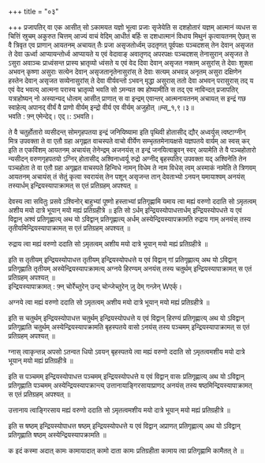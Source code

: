 +++
title = "०३"

+++
प्रजापतिर् वा एक आसीत् सो ऽकामयत यज्ञो भूत्वा प्रजाः सृजेयेति स दशहोतारं यज्ञम् आत्मानं व्यधत्त स चित्तिं स्रुचम् अकुरुत चित्तम् आज्यं वाचं वेदिम् आधीतं बर्हिः स दशधात्मानं विधाय मिथुनं कृत्वायतनम् ऐछत् स वै त्रिवृत एव प्राणान् आयतनम् अचायत् तैः प्रजा असृजतोर्ध्वम् उदतृणत् पूर्वपक्षः पञ्चदशस् तेन देवान् असृजत ते देवा ऊर्ध्वा आप्यायन्तोर्ध्व आप्यायते य एवं वेदावाङ् अवातृणद् अपरपक्षः पञ्चदशस् तेनासुरान् असृजत ते ऽसुरा अवाञ्चः प्राध्वंसन्त प्रास्य भ्रातृव्यो ध्वंसते य एवं वेद दिवा देवान् असृजत नक्तम् असुरांस् ते देवाः शुक्ला अभवन् कृष्णा असुराः सत्येन देवान् असृजतानृतेनासुरांस् ते देवाः सत्यम् अभवन्न् अनृतम् असुरा दक्षिणेन हस्तेन देवान् असृजत सव्येनासुरांस् ते देवा वीर्यवन्तो ऽभवन् मृद्धा असुरास् ततो देवा अभवन् परासुरास् तद् य एवं वेद भवत्य् आत्मना परास्य भ्रातृव्यो भवति सो ऽमन्यत क्व होष्यामीति स तद् एव नाविन्दत् प्रजापतिर् यत्राहोष्यन् नो अस्यान्यद् धोत्वम् आसीत् प्राणात् स वा इन्द्रम् एवान्तर् आत्मनायतनम् अचायत् स इन्द्रं गछ स्वाहेत्य् अपानद् वीर्यं वै प्राणो वीर्यम् इन्द्रो वीर्य एव वीर्यम् अजुहोत् ॥म्स्_१,९।३॥  
भवति : फ़्न् एमेन्देद्। एद्।: ऽभवति।  
    
ते वै चतुर्होतारो व्यसीदन्त् सोमगृहपतया इन्द्रं जनियिष्यामा इति पृथिवी होतासीद् द्यौर् अध्वर्युस् त्वष्टाग्नीन् मित्र उपवक्ता ते वा एतौ ग्रहा अगृह्णत वाचस्पते वाचो वीर्येण सम्भृततमेनायक्षसे यज्ञपतये वार्यम् आ स्वस् कर् इति त एकविंशम् आयतनम् अचायंस् तेनेन्द्रम् अजनयंस् त इन्द्रं जनयित्वाब्रुवन् स्वर् अयामेति ते वै पञ्चहोतारो न्यसीदन् वरुणगृहपतयो ऽग्निर् होतासीद् अश्विनाध्वर्यू रुद्रो अग्नीद् बृहस्पतिर् उपवक्ता यद् अश्विनेति तेन पञ्चहोता ते वा एतौ ग्रहा अगृह्णत वाचस्पते हिन्विधे नामन् विधेम ते नाम विधेस् त्वम् अस्माकं नामेति ते त्रिणवम् आयतनम् अचायंस् तं सेतुं कृत्वा स्वरायंस् तेन पशून् असृजन्त तान् देवताभ्यो ऽनयन् यमायाश्वम् अनयंस् तस्यार्धम् इन्द्रियस्यापाक्रामत् स एतं प्रतिग्रहम् अपश्यत् ॥  
    
देवस्य त्वा सवितुः प्रसवे ऽश्विनोर् बाहुभ्यां पूष्णो हस्ताभ्यां प्रतिगृह्णामि यमाय त्वा मह्यं वरुणो ददाति सो ऽमृतत्वम् अशीय मयो दात्रे भूयान् मयो मह्यं प्रतिग्रहीत्रे ॥ इति सो ऽर्धम् इन्द्रियस्योपाधत्तार्धम् इन्द्रियस्योपधत्ते य एवं विद्वान् अश्वं प्रतिगृह्णात्य् अथ यो ऽविद्वान् प्रतिगृह्णात्य् अर्धम् अस्येन्द्रियस्यापक्रामति रुद्राय गाम् अनयंस् तस्य तृतीयमिन्द्रियस्यापाक्रामत् स एतं प्रतिग्रहम् अपश्यत् ॥  
    
रुद्राय त्वा मह्यं वरुणो ददाति सो ऽमृतत्वम् अशीय मयो दात्रे भूयान् मयो मह्यं प्रतिग्रहीत्रे ॥  
    
इति स तृतीयम् इन्द्रियस्योपाधत्त तृतीयम् इन्द्रियस्योपधत्ते य एवं विद्वान् गां प्रतिगृह्णात्य् अथ यो ऽविद्वान् प्रतिगृह्णाति तृतीयम् अस्येन्द्रियस्यापक्रामत्य् अग्नये हिरण्यम् अनयंस् तस्य चतुर्थम् इन्द्रियस्यापाक्रामत् स एतं प्रतिग्रहम् अपश्यत् ॥  
इन्द्रियस्यापाक्रामत् : फ़्न् चोर्रेच्तुरेन् उन्द् चोन्जेच्तुरेन् ज़ु देम् गन्ज़ेन् Wएर्क्।  
    
अग्नये त्वा मह्यं वरुणो ददाति सो ऽमृतत्वम् अशीय मयो दात्रे भूयान् मयो मह्यं प्रतिग्रहीत्रे ॥  
    
इति स चतुर्थम् इन्द्रियस्योपाधत्त चतुर्थम् इन्द्रियस्योपधत्ते य एवं विद्वान् हिरण्यं प्रतिगृह्णात्य् अथ यो ऽविद्वान् प्रतिगृह्णाति चतुर्थम् अस्येन्द्रियस्यापक्रामति बृहस्पतये वासो ऽनयंस् तस्य पञ्चमम् इन्द्रियस्यापाक्रामत् स एतं प्रतिग्रहम् अपश्यत् ॥  
    
ग्नास् त्वाकृन्तन्न् अपसो ऽतन्वत धियो ऽवयन् बृहस्पतये त्वा मह्यं वरुणो ददाति सो ऽमृतत्वमशीय मयो दात्रे भूयान् मयो मह्यं प्रतिग्रहीत्रे ॥  
    
इति स पञ्चमम् इन्द्रियस्योपाधत्त पञ्चमम् इन्द्रियस्योपधत्ते य एवं विद्वान् वासः प्रतिगृह्णात्य् अथ यो ऽविद्वान् प्रतिगृह्णाति पञ्चमम् अस्येन्द्रियस्यापक्रान्त्य् उत्तानायाङ्गिरसायाप्राणद् अनयंस् तस्य षष्ठमिन्द्रियस्यापाक्रामत् स एतं प्रतिग्रहम् अपश्यत् ॥  
    
उत्तानाय त्वाङ्गिरसाय मह्यं वरुणो ददाति सो ऽमृतत्वमशीय मयो दात्रे भूयान् मयो मह्यं प्रतिग्रहीत्रे ॥  
    
इति स षष्ठम् इन्द्रियस्योपाधत्त षष्ठम् इन्द्रियस्योपधत्ते य एवं विद्वान् अप्राणत् प्रतिगृह्णात्य् अथ यो ऽविद्वान् प्रतिगृह्णाति षष्ठम् अस्येन्द्रियस्यापक्रामति ॥  
    
  
क इदं कस्मा अदात् कामः कामायादात् कामो दाता कामः प्रतिग्रहीता कामाय त्वा प्रतिगृह्णामि कामैतत् ते ॥  
    
